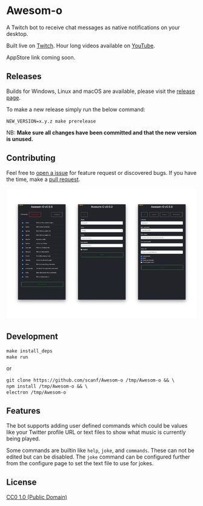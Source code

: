 # Awesom-o

A Twitch bot to receive chat messages as native notifications on your desktop.

Built live on [Twitch][c]. Hour long videos available on [YouTube][0].

AppStore link coming soon.

## Releases

Builds for Windows, Linux and macOS are available, please visit the [release
page][1].

To make a new release simply run the below command:

    NEW_VERSION=x.y.z make prerelease

NB: **Make sure all changes have been committed and that the new version is unused.**

## Contributing

Feel free to [open a issue][2] for feature request or discovered bugs. If you
have the time, make a [pull request][3].

![Screenshot](Screenshots/screenshot.png)

## Development

    make install_deps
    make run

or

    git clone https://github.com/scanf/Awesom-o /tmp/Awesom-o && \
    npm install /tmp/Awesom-o && \
    electron /tmp/Awesom-o

## Features

The bot supports adding user defined commands which could be values like your
Twitter profile URL or text files to show what music is currently being played.

Some commands are builtin like `help`, `joke`, and `commands`. These can not be
edited but can be disabled. The `joke` command can be configured further from
the configure page to set the text file to use for jokes.

## License

[CC0 1.0 (Public Domain)](LICENSE.md)

[c]: https://www.twitch.tv/ccscanf
[0]: https://www.youtube.com/playlist?list=PL6ETvzpSGtt3XnmnBtmAldrpGA0lK6uAG
[1]: https://github.com/scanf/Awesom-O/releases/latest
[2]: https://github.com/scanf/Awesom-O/issues/new
[3]: https://github.com/scanf/Awesom-O/compare
